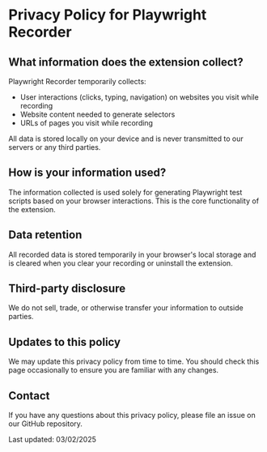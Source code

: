 # Privacy Policy for Playwright Recorder

## What information does the extension collect?
Playwright Recorder temporarily collects:
- User interactions (clicks, typing, navigation) on websites you visit while recording
- Website content needed to generate selectors
- URLs of pages you visit while recording

All data is stored locally on your device and is never transmitted to our servers or any third parties.

## How is your information used?
The information collected is used solely for generating Playwright test scripts based on your browser interactions. This is the core functionality of the extension.

## Data retention
All recorded data is stored temporarily in your browser's local storage and is cleared when you clear your recording or uninstall the extension.

## Third-party disclosure
We do not sell, trade, or otherwise transfer your information to outside parties.

## Updates to this policy
We may update this privacy policy from time to time. You should check this page occasionally to ensure you are familiar with any changes.

## Contact
If you have any questions about this privacy policy, please file an issue on our GitHub repository.

Last updated: 03/02/2025
